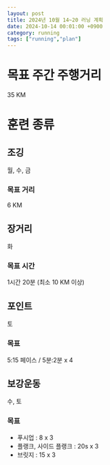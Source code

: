 ```yaml
---
layout: post
title: 2024년 10월 14~20 러닝 계획
date: 2024-10-14 00:01:00 +0900
category: running
tags: ["running","plan"]
---
```

# 목표 주간 주행거리
35 KM
# 훈련 종류
## 조깅
월, 수, 금
### 목표 거리
6 KM
## 장거리
화
### 목표 시간
1시간 20분 (최소 10 KM 이상)
## 포인트
토
### 목표
5:15 페이스 / 5분:2분 x 4
## 보강운동
수, 토
### 목표
- 푸시업 : 8 x 3
- 플랭크, 사이드 플랭크 : 20s x 3
- 브릿지 : 15 x 3
